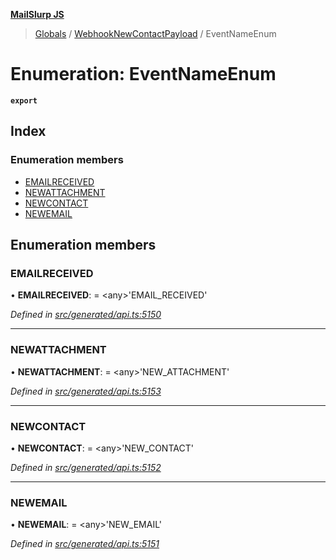 **[MailSlurp JS](../README.md)**

> [Globals](../README.md) / [WebhookNewContactPayload](../modules/webhooknewcontactpayload.md) / EventNameEnum

# Enumeration: EventNameEnum

**`export`** 

## Index

### Enumeration members

* [EMAILRECEIVED](webhooknewcontactpayload.eventnameenum.md#emailreceived)
* [NEWATTACHMENT](webhooknewcontactpayload.eventnameenum.md#newattachment)
* [NEWCONTACT](webhooknewcontactpayload.eventnameenum.md#newcontact)
* [NEWEMAIL](webhooknewcontactpayload.eventnameenum.md#newemail)

## Enumeration members

### EMAILRECEIVED

•  **EMAILRECEIVED**:  = \<any>'EMAIL\_RECEIVED'

*Defined in [src/generated/api.ts:5150](https://github.com/mailslurp/mailslurp-client/blob/85c640b/src/generated/api.ts#L5150)*

___

### NEWATTACHMENT

•  **NEWATTACHMENT**:  = \<any>'NEW\_ATTACHMENT'

*Defined in [src/generated/api.ts:5153](https://github.com/mailslurp/mailslurp-client/blob/85c640b/src/generated/api.ts#L5153)*

___

### NEWCONTACT

•  **NEWCONTACT**:  = \<any>'NEW\_CONTACT'

*Defined in [src/generated/api.ts:5152](https://github.com/mailslurp/mailslurp-client/blob/85c640b/src/generated/api.ts#L5152)*

___

### NEWEMAIL

•  **NEWEMAIL**:  = \<any>'NEW\_EMAIL'

*Defined in [src/generated/api.ts:5151](https://github.com/mailslurp/mailslurp-client/blob/85c640b/src/generated/api.ts#L5151)*
